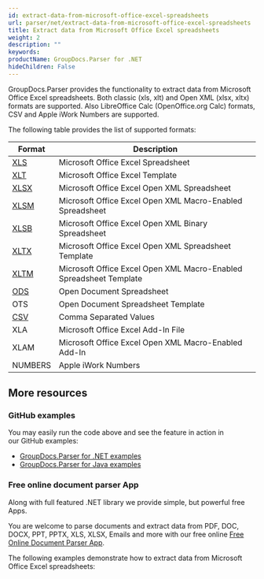 ```yaml
---
id: extract-data-from-microsoft-office-excel-spreadsheets
url: parser/net/extract-data-from-microsoft-office-excel-spreadsheets
title: Extract data from Microsoft Office Excel spreadsheets
weight: 2
description: ""
keywords: 
productName: GroupDocs.Parser for .NET
hideChildren: False
---
```

GroupDocs.Parser provides the functionality to extract data from Microsoft Office Excel spreadsheets. Both classic (xls, xlt) and Open XML (xlsx, xltx) formats are supported. Also LibreOffice Calc (OpenOffice.org Calc) formats, CSV and Apple iWork Numbers are supported.

The following table provides the list of supported formats:

| Format | Description |
| --- | --- |
| [XLS](https://wiki.fileformat.com/specification/spreadsheet/xls/) | Microsoft Office Excel Spreadsheet |
| [XLT](https://wiki.fileformat.com/specification/spreadsheet/xlt/) | Microsoft Office Excel Template |
| [XLSX](https://wiki.fileformat.com/specification/spreadsheet/xlsx/) | Microsoft Office Excel Open XML Spreadsheet |
| [XLSM](https://wiki.fileformat.com/specification/spreadsheet/xlsm/) | Microsoft Office Excel Open XML Macro-Enabled Spreadsheet |
| [XLSB](https://wiki.fileformat.com/specification/spreadsheet/xlsb/) | Microsoft Office Excel Open XML Binary Spreadsheet |
| [XLTX](https://wiki.fileformat.com/specification/spreadsheet/xltx/) | Microsoft Office Excel Open XML Spreadsheet Template |
| [XLTM](https://wiki.fileformat.com/specification/spreadsheet/xltm/) | Microsoft Office Excel Open XML Macro-Enabled Spreadsheet Template |
| [ODS](https://wiki.fileformat.com/specification/spreadsheet/ods/) | Open Document Spreadsheet |
| OTS | Open Document Spreadsheet Template |
| [CSV](https://wiki.fileformat.com/specification/spreadsheet/csv/) | Comma Separated Values |
| XLA | Microsoft Office Excel Add-In File |
| XLAM | Microsoft Office Excel Open XML Macro-Enabled Add-In |
| NUMBERS | Apple iWork Numbers |

## More resources

### GitHub examples

You may easily run the code above and see the feature in action in our GitHub examples:

*   [GroupDocs.Parser for .NET examples](https://github.com/groupdocs-parser/GroupDocs.Parser-for-.NET)    
*   [GroupDocs.Parser for Java examples](https://github.com/groupdocs-parser/GroupDocs.Parser-for-Java)    

### Free online document parser App

Along with full featured .NET library we provide simple, but powerful free Apps.

You are welcome to parse documents and extract data from PDF, DOC, DOCX, PPT, PPTX, XLS, XLSX, Emails and more with our free online [Free Online Document Parser App](https://products.groupdocs.app/parser).

The following examples demonstrate how to extract data from Microsoft Office Excel spreadsheets:
